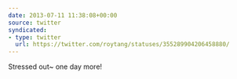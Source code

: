 ```yaml
---
date: 2013-07-11 11:38:08+00:00
source: twitter
syndicated:
- type: twitter
  url: https://twitter.com/roytang/statuses/355289904206458880/
---
```


Stressed out~ one day more!
